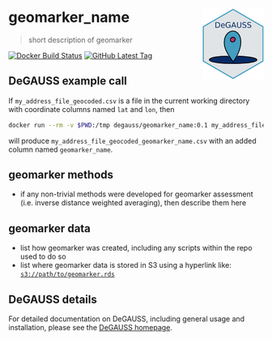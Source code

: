 # geomarker_name <a href='https://degauss-org.github.io/DeGAUSS/'><img src='DeGAUSS_hex.png' align="right" height="138.5" /></a>

> short description of geomarker

[![Docker Build Status](https://img.shields.io/docker/automated/degauss/geomarker_name)](https://hub.docker.com/repository/docker/degauss/geomarker_name/tags)
[![GitHub Latest Tag](https://img.shields.io/github/v/tag/degauss-org/geomarker_name)](https://github.com/degauss-org/geomarker_name/releases)

## DeGAUSS example call

If `my_address_file_geocoded.csv` is a file in the current working directory with coordinate columns named `lat` and `lon`, then

```sh
docker run --rm -v $PWD:/tmp degauss/geomarker_name:0.1 my_address_file_geocoded.csv
```

will produce `my_address_file_geocoded_geomarker_name.csv` with an added column named `geomarker_name`.

## geomarker methods

- if any non-trivial methods were developed for geomarker assessment (i.e. inverse distance weighted averaging), then describe them here

## geomarker data

- list how geomarker was created, including any scripts within the repo used to do so
- list where geomarker data is stored in S3 using a hyperlink like: [`s3://path/to/geomarker.rds`](https://geomarker.s3.us-east-2.amazonaws.com/path/to/geomarker.rds)

## DeGAUSS details

For detailed documentation on DeGAUSS, including general usage and installation, please see the [DeGAUSS homepage](https://degauss.org).

